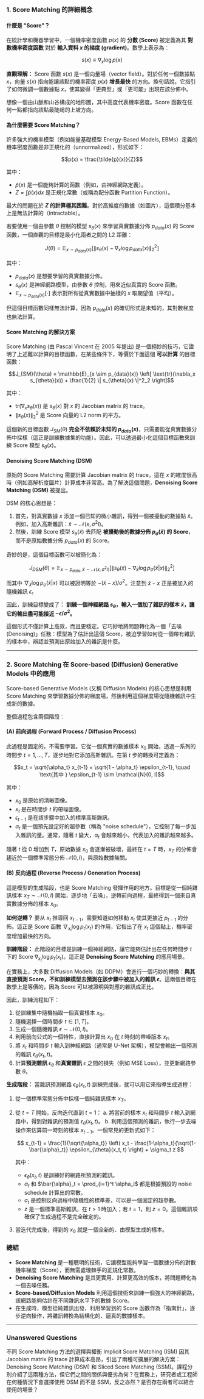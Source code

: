 ### 1. Score Matching 的詳細概念

#### 什麼是 "Score"？

在統計學和機器學習中，一個機率密度函數 $p(x)$ 的 **分數 (Score)** 被定義為其 **對數機率密度函數** 對於 **輸入資料 $x$ 的梯度 (gradient)**。數學上表示為：

$$s(x) \equiv \nabla_x \log p(x)$$


**直觀理解：**
Score 函數 $s(x)$ 是一個向量場（vector field）。對於任何一個數據點 $x$，向量 $s(x)$ 指向能讓該點的機率密度 $p(x)$ **增長最快** 的方向。換句話說，它指引了如何微調一個數據點 $x$，使其變得「更典型」或「更可能」出現在該分佈中。

想像一個由山脈和山谷構成的地形圖，其中高度代表機率密度。Score 函數在任何一點都指向該點最陡峭的上坡方向。

#### 為什麼需要 Score Matching？

許多強大的機率模型（例如能量基礎模型 Energy-Based Models, EBMs）定義的機率密度函數是非正規化的（unnormalized），形式如下：

$$p(x) = \frac{\tilde{p}(x)}{Z}$$

其中：
- $\tilde{p}(x)$ 是一個能夠計算的函數（例如，由神經網路定義）。
- $Z = \int \tilde{p}(x) dx$ 是正規化常數（或稱為配分函數 Partition Function）。

最大的問題在於 **$Z$ 的計算極其困難**。對於高維度的數據（如圖片），這個積分基本上是無法計算的（intractable）。

若要使用一個由參數 $\theta$ 控制的模型 $s_{\theta}(x)$ 來學習真實數據分佈 $p_{data}(x)$ 的 Score 函數，一個直觀的目標是最小化兩者之間的 L2 距離：

$$J(\theta) = \mathbb{E}_{x \sim p_{data}(x)} \left[ \| s_{\theta}(x) - \nabla_x \log p_{data}(x) \|^2_2 \right]$$

其中：
* $p_{data}(x)$ 是想要學習的真實數據分佈。
* $s_{\theta}(x)$ 是神經網路模型，由參數 $\theta$ 控制，用來近似真實的 Score 函數。
* $\mathbb{E}_{x \sim p_{data}(x)}[\cdot]$ 表示對所有從真實數據中抽樣的 $x$ 取期望值（平均）。

但這個目標函數同樣無法計算，因為 $p_{data}(x)$ 的確切形式是未知的，其對數梯度也無法計算。

#### Score Matching 的解決方案

Score Matching (由 Pascal Vincent 在 2005 年提出) 是一個絕妙的技巧，它證明了上述難以計算的目標函數，在某些條件下，等價於下面這個 **可以計算** 的目標函數：

$$J_{SM}(\theta) = \mathbb{E}_{x \sim p_{data}(x)} \left[ \text{tr}(\nabla_x s_{\theta}(x)) + \frac{1}{2} \| s_{\theta}(x) \|^2_2 \right]$$

其中：
- $\text{tr}(\nabla_x s_{\theta}(x))$ 是 $s_{\theta}(x)$ 對 $x$ 的 Jacobian matrix 的 trace。
- $\| s_{\theta}(x) \|^2_2$ 是 Score 向量的 L2 norm 的平方。

這個新的目標函數 $J_{SM}(\theta)$ **完全不依賴於未知的 $p_{data}(x)$**，只需要能從真實數據分佈中採樣（這正是訓練數據集的功能）。因此，可以透過最小化這個目標函數來訓練 Score 模型 $s_{\theta}(x)$。

#### Denoising Score Matching (DSM)

原始的 Score Matching 需要計算 Jacobian matrix 的 trace，這在 $x$ 的維度很高時（例如高解析度圖片）計算成本非常高。為了解決這個問題，**Denoising Score Matching (DSM)** 被提出。

DSM 的核心思想是：
1.  首先，對真實數據 $x$ 添加一個已知的微小雜訊，得到一個被擾動的數據點 $\tilde{x}$。例如，加入高斯雜訊：$\tilde{x} \sim \mathcal{N}(x, \sigma^2 I)$。
2.  然後，訓練 Score 模型 $s_{\theta}(\tilde{x})$ 去匹配 **被擾動後的數據分佈 $p_{\sigma}(\tilde{x})$ 的 Score**，而不是原始數據分佈 $p_{data}(x)$ 的 Score。

奇妙的是，這個目標函數可以被簡化為：

$$J_{DSM}(\theta) = \mathbb{E}_{x \sim p_{data}, \tilde{x} \sim \mathcal{N}(x, \sigma^2 I)} \left[ \| s_{\theta}(\tilde{x}) - \nabla_{\tilde{x}} \log p_{\sigma}(\tilde{x}|x) \|^2_2 \right]$$

而其中 $\nabla_{\tilde{x}} \log p_{\sigma}(\tilde{x}|x)$ 可以被證明等於 $-(\tilde{x} - x) / \sigma^2$。注意到 $\tilde{x} - x$ 正是被加入的隨機雜訊 $\epsilon$。

因此，訓練目標變成了：
**訓練一個神經網路 $s_{\theta}$，輸入一個加了雜訊的樣本 $\tilde{x}$，讓它的輸出盡可能接近 $-\epsilon / \sigma^2$。**

這個形式不僅計算上高效，而且更穩定。它巧妙地將問題轉化為一個「去噪 (Denoising)」任務：模型為了估計出這個 Score，被迫學習如何從一個帶有雜訊的樣本中，辨認並預測出原始加入的雜訊是什麼。

---

### 2. Score Matching 在 Score-based (Diffusion) Generative Models 中的應用

Score-based Generative Models (又稱 Diffusion Models) 的核心思想是利用 Score Matching 來學習數據分佈的梯度場，然後利用這個梯度場從隨機雜訊中生成新的數據。

整個過程包含兩個階段：

#### (A) 前向過程 (Forward Process / Diffusion Process)

此過程是固定的，不需要學習。它從一個真實的數據樣本 $x_0$ 開始，透過一系列的時間步 $t=1, ..., T$，逐步地對它添加高斯雜訊。在第 $t$ 步的轉換可定義為：

$$x_t = \sqrt{\alpha_t} x_{t-1} + \sqrt{1 - \alpha_t} \epsilon_{t-1}, \quad \text{其中 } \epsilon_{t-1} \sim \mathcal{N}(0, I)$$

其中：
* $x_0$ 是原始的清晰圖像。
* $x_t$ 是在時間步 $t$ 的帶噪圖像。
* $\epsilon_{t-1}$ 是在該步驟中加入的標準高斯雜訊。
* $\alpha_t$ 是一個預先設定好的超參數（稱為 "noise schedule"），它控制了每一步加入雜訊的量。通常，隨著 $t$ 變大，$\alpha_t$ 會越來越小，代表加入的雜訊越來越多。

隨著 $t$ 從 0 增加到 $T$，原始數據 $x_0$ 會逐漸被破壞，最終在 $t=T$ 時，$x_T$ 的分佈會趨近於一個標準常態分佈 $\mathcal{N}(0, I)$，與原始數據無關。

#### (B) 反向過程 (Reverse Process / Generation Process)

這是模型的生成階段，也是 Score Matching 發揮作用的地方。目標是從一個純雜訊樣本 $x_T \sim \mathcal{N}(0, I)$ 開始，逐步地「去噪」，逆轉前向過程，最終得到一個來自真實數據分佈的樣本 $x_0$。

**如何逆轉？**
要从 $x_t$ 推導回 $x_{t-1}$，需要知道如何移動 $x_t$ 使其更接近 $p_{t-1}$ 的分佈。這正是 Score 函數 $\nabla_{x_t} \log p_t(x_t)$ 的作用，它指出了在 $x_t$ 這個點上，機率密度增加最快的方向。

**訓練階段：**
此階段的目標是訓練一個神經網路，讓它能夠估計出在任何時間步 $t$ 下的 Score $\nabla_{x_t} \log p_t(x_t)$。這正是 **Denoising Score Matching** 的應用場景。

在實務上，大多數 Diffusion Models（如 DDPM）會進行一個巧妙的轉換：**與其直接預測 Score，不如訓練模型去預測在該步驟中被加入的雜訊 $\epsilon$**。這兩個目標在數學上是等價的，因為 Score 可以被證明與對應的雜訊成正比。

因此，訓練流程如下：
1.  從訓練集中隨機抽取一個真實樣本 $x_0$。
2.  隨機選擇一個時間步 $t \in [1, T]$。
3.  生成一個隨機雜訊 $\epsilon \sim \mathcal{N}(0, I)$。
4.  利用前向公式的一個特性，直接計算出 $x_0$ 在 $t$ 時刻的帶噪版本 $x_t$。
5.  將 $x_t$ 和時間步 $t$ 輸入到神經網路（通常是 U-Net 架構），模型會輸出一個預測的雜訊 $\epsilon_{\theta}(x_t, t)$。
6.  計算**預測雜訊** $\epsilon_{\theta}$ 和**真實雜訊** $\epsilon$ 之間的損失（例如 MSE Loss），並更新網路參數 $\theta$。

**生成階段：**
當雜訊預測網路 $\epsilon_{\theta}(x_t, t)$ 訓練完成後，就可以用它來指導生成過程：
1.  從一個標準常態分佈中採樣一個純雜訊樣本 $x_T$。
2.  從 $t=T$ 開始，反向迭代直到 $t=1$：
    a. 將當前的樣本 $x_t$ 和時間步 $t$ 輸入到網路中，得到對雜訊的預測值 $\epsilon_{\theta}(x_t, t)$。
    b. 利用這個預測的雜訊，執行一步去噪操作來估算前一時刻的樣本 $x_{t-1}$。一個常見的更新式如下：
    
    $$
    x_{t-1} = \frac{1}{\sqrt{\alpha_t}} \left( x_t - \frac{1-\alpha_t}{\sqrt{1-\bar{\alpha}_t}} \epsilon_{\theta}(x_t, t) \right) + \sigma_t z
    $$

    其中：
    * $\epsilon_{\theta}(x_t, t)$ 是訓練好的網路所預測的雜訊。
    * $\alpha_t$ 和 $\bar{\alpha}_t = \prod_{i=1}^t \alpha_i$ 都是根據預設的 noise schedule 計算出的常數。
    * $\sigma_t$ 是控制反向過程中隨機性的標準差，可以是一個固定的超參數。
    * $z$ 是一個標準高斯雜訊，在 $t>1$ 時加入；若 $t=1$，則 $z=0$。這個雜訊項確保了生成過程不是完全確定的。

3.  當迭代完成後，得到的 $x_0$ 就是一個全新的、由模型生成的樣本。

### 總結

-   **Score Matching** 是一種聰明的技術，它讓模型能夠學習一個數據分佈的對數機率梯度（Score），而無需處理棘手的正規化常數。
-   **Denoising Score Matching** 是其更實用、計算更高效的版本，將問題轉化為一個去噪任務。
-   **Score-based/Diffusion Models** 利用這個技術來訓練一個強大的神經網路，該網路能夠估計在不同雜訊水平下的數據 Score。
-   在生成時，模型從純雜訊出發，利用學習到的 Score 函數作為「指南針」，逐步逆向操作，將雜訊轉換為結構化的、逼真的數據樣本。
---
### Unanswered Questions
不同 Score Matching 方法的選擇與權衡 Implicit Score Matching (ISM) 因其 Jacobian matrix 的 trace 計算成本高昂，引出了兩種可擴展的解決方案：Denoising Score Matching (DSM) 和 Sliced Score Matching (SSM)。課程分別介紹了這兩種方法，但它們之間的關係與優劣為何？在實務上，研究者或工程師在何種情況下會選擇使用 DSM 而不是 SSM，反之亦然？是否存在兩者可以結合使用的場景？